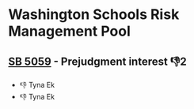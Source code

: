 # Washington Schools Risk Management Pool

## [SB 5059](/bill/2023-24/sb/5059/) - Prejudgment interest  👎2 
* 👎 Tyna Ek
* 👎 Tyna Ek